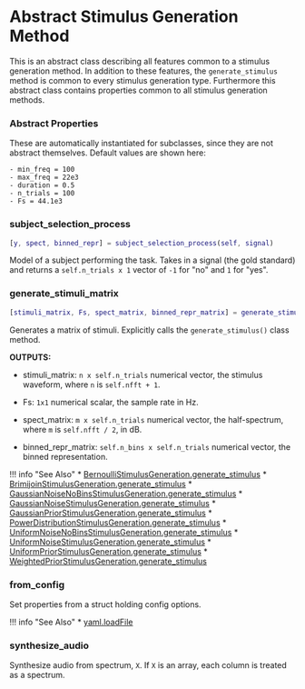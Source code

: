 # Abstract Stimulus Generation Method

This is an abstract class describing all features common to a stimulus generation method. In addition to these features, the `generate_stimulus` method is common to every stimulus generation type. Furthermore this abstract class contains properties common to all stimulus generation methods. 

### Abstract Properties

These are automatically instantiated for subclasses, since they are not abstract themselves. Default values are shown here:

```
- min_freq = 100
- max_freq = 22e3
- duration = 0.5
- n_trials = 100
- Fs = 44.1e3
```

### subject_selection_process

```matlab
[y, spect, binned_repr] = subject_selection_process(self, signal)
```

Model of a subject performing the task.
Takes in a signal (the gold standard)
and returns a `self.n_trials x 1` vector
of `-1` for "no"
and `1` for "yes".





### generate_stimuli_matrix

```matlab
[stimuli_matrix, Fs, spect_matrix, binned_repr_matrix] = generate_stimuli_matrix(self)
```

Generates a matrix of stimuli.
Explicitly calls the `generate_stimulus()`
class method.

**OUTPUTS:**

- stimuli_matrix: `n x self.n_trials` numerical vector,
the stimulus waveform,
where `n` is `self.nfft + 1`.

- Fs: `1x1` numerical scalar,
the sample rate in Hz.

- spect_matrix: `m x self.n_trials` numerical vector,
the half-spectrum,
where `m` is `self.nfft / 2`,
in dB.

- binned_repr_matrix: `self.n_bins x self.n_trials` numerical vector,
the binned representation.



!!! info "See Also"
    * [BernoulliStimulusGeneration.generate_stimulus](../BernoulliStimulusGeneration/#generate_stimulus)
    * [BrimijoinStimulusGeneration.generate_stimulus](../BrimijoinStimulusGeneration/#generate_stimulus)
    * [GaussianNoiseNoBinsStimulusGeneration.generate_stimulus](../GaussianNoiseNoBinsStimulusGeneration/#generate_stimulus)
    * [GaussianNoiseStimulusGeneration.generate_stimulus](../GaussianNoiseStimulusGeneration/#generate_stimulus)
    * [GaussianPriorStimulusGeneration.generate_stimulus](../GaussianPriorStimulusGeneration/#generate_stimulus)
    * [PowerDistributionStimulusGeneration.generate_stimulus](../PowerDistributionStimulusGeneration/#generate_stimulus)
    * [UniformNoiseNoBinsStimulusGeneration.generate_stimulus](../UniformNoiseNoBinsStimulusGeneration/#generate_stimulus)
    * [UniformNoiseStimulusGeneration.generate_stimulus](../UniformNoiseStimulusGeneration/#generate_stimulus)
    * [UniformPriorStimulusGeneration.generate_stimulus](../UniformPriorStimulusGeneration/#generate_stimulus)
    * [WeightedPriorStimulusGeneration.generate_stimulus](../WeightedPriorStimulusGeneration/#generate_stimulus)





### from_config

Set properties from a struct holding config options.



!!! info "See Also"
    * [yaml.loadFile](https://github.com/MartinKoch123/yaml/blob/master/%2Byaml/loadFile.m)





### synthesize_audio
Synthesize audio from spectrum, `X`.
If `X` is an array, each column is treated as a spectrum.



